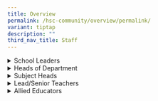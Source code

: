 ```yaml
---
title: Overview
permalink: /hsc-community/overview/permalink/
variant: tiptap
description: ""
third_nav_title: Staff
---
```

<p></p>
<div data-type="detailGroup" class="isomer-accordion isomer-accordion-white">
<details class="isomer-details">
<summary>School Leaders</summary>
<div data-type="detailsContent" class="isomer-details-content">
<table style="minWidth: 75px">
<colgroup>
<col>
<col>
<col>
</colgroup>
<tbody>
<tr>
<td rowspan="1" colspan="1">
<p><strong>Name</strong>
</p>
</td>
<td rowspan="1" colspan="1">
<p><strong>Designation</strong>
</p>
</td>
<td rowspan="1" colspan="1">
<p><strong>Email</strong>
</p>
</td>
</tr>
<tr>
<td rowspan="1" colspan="1">
<p>Lim Mui Mui Adeline</p>
</td>
<td rowspan="1" colspan="1">
<p>Principal</p>
</td>
<td rowspan="1" colspan="1">
<p><a rel="noopener noreferrer nofollow" target="_blank">HSHS@moe.edu.sg</a>
</p>
</td>
</tr>
<tr>
<td rowspan="1" colspan="1">
<p>Shereen Wong Mingrui</p>
</td>
<td rowspan="1" colspan="1">
<p>Vice-Principal</p>
</td>
<td rowspan="1" colspan="1">
<p><a rel="noopener noreferrer nofollow" target="_blank">HSHS@moe.edu.sg</a>
</p>
</td>
</tr>
<tr>
<td rowspan="1" colspan="1">
<p>Tan Phuay Boon, Gwen</p>
</td>
<td rowspan="1" colspan="1">
<p>Vice-Principal</p>
</td>
<td rowspan="1" colspan="1">
<p><a rel="noopener noreferrer nofollow" target="_blank">HSHS@moe.edu.sg</a>
</p>
</td>
</tr>
<tr>
<td rowspan="1" colspan="1">
<p>Andy Kong Wei Foong</p>
</td>
<td rowspan="1" colspan="1">
<p>Vice-Principal (Administration)</p>
</td>
<td rowspan="1" colspan="1">
<p><a rel="noopener noreferrer nofollow" target="_blank">HSHS@moe.edu.sg</a>
</p>
</td>
</tr>
</tbody>
</table>
</div>
</details>
</div>
<div data-type="detailGroup" class="isomer-accordion-group isomer-accordion isomer-accordion-white">
<details class="isomer-details">
<summary>Heads of Department</summary>
<div data-type="detailsContent" class="isomer-details-content">
<p></p>
<table style="minWidth: 75px">
<colgroup>
<col>
<col>
<col>
</colgroup>
<tbody>
<tr>
<td rowspan="1" colspan="1">
<p><strong>Name</strong>
</p>
</td>
<td rowspan="1" colspan="1">
<p><strong>Designation</strong>
</p>
</td>
<td rowspan="1" colspan="1">
<p><strong>Email</strong>
</p>
</td>
</tr>
<tr>
<td rowspan="1" colspan="1">
<p>Stanley Gng Kuan Lai</p>
</td>
<td rowspan="1" colspan="1">
<p>School Staff Developer</p>
</td>
<td rowspan="1" colspan="1">
<p><a rel="noopener noreferrer nofollow" target="_blank">gng_kuan_lai@moe.edu.sg</a>
</p>
</td>
</tr>
<tr>
<td rowspan="1" colspan="1">
<p>Teo Yee Ming</p>
</td>
<td rowspan="1" colspan="1">
<p>HOD (Educational Technology)</p>
</td>
<td rowspan="1" colspan="1">
<p><a rel="noopener noreferrer nofollow" target="_blank">teo_yee_ming@moe.edu.sg</a>
</p>
</td>
</tr>
<tr>
<td rowspan="1" colspan="1">
<p>Tan En Ci Michelle</p>
</td>
<td rowspan="1" colspan="1">
<p>HOD (Character &amp; Citizenship Education)</p>
</td>
<td rowspan="1" colspan="1">
<p><a rel="noopener noreferrer nofollow" target="_blank">tan_en_ci_michelle@moe.edu.sg</a>
</p>
</td>
</tr>
<tr>
<td rowspan="1" colspan="1">
<p>Sharon Goh Bee Hoon</p>
</td>
<td rowspan="1" colspan="1">
<p>HOD (Craft &amp; Technology)</p>
</td>
<td rowspan="1" colspan="1">
<p><a rel="noopener noreferrer nofollow" target="_blank">goh_bee_hoon@moe.edu.sg</a>
</p>
</td>
</tr>
<tr>
<td rowspan="1" colspan="1">
<p>Joseph Tabitha Lee</p>
</td>
<td rowspan="1" colspan="1">
<p>HOD (English Language and Literature)</p>
</td>
<td rowspan="1" colspan="1">
<p><a rel="noopener noreferrer nofollow" target="_blank">joseph_tabitha_lee@moe.edu.sg</a>
</p>
</td>
</tr>
<tr>
<td rowspan="1" colspan="1">
<p>Amantha Chong</p>
</td>
<td rowspan="1" colspan="1">
<p>HOD (Humanities)</p>
</td>
<td rowspan="1" colspan="1">
<p><a rel="noopener noreferrer nofollow" target="_blank">chong_jing_ting_amantha@moe.edu.sg</a>
</p>
</td>
</tr>
<tr>
<td rowspan="1" colspan="1">
<p>Sim Hui Teng</p>
</td>
<td rowspan="1" colspan="1">
<p>HOD (Mother Tongue Languages)</p>
</td>
<td rowspan="1" colspan="1">
<p><a rel="noopener noreferrer nofollow" target="_blank">sim_hui_teng@moe.edu.sg</a>
</p>
</td>
</tr>
<tr>
<td rowspan="1" colspan="1">
<p>Seow Han Chien</p>
</td>
<td rowspan="1" colspan="1">
<p>HOD (PE, CCA &amp; Aesthetics)</p>
</td>
<td rowspan="1" colspan="1">
<p><a rel="noopener noreferrer nofollow" target="_blank">seow_han_chien@moe.edu.sg</a>
</p>
</td>
</tr>
<tr>
<td rowspan="1" colspan="1">
<p>Oh Chee Tiong</p>
</td>
<td rowspan="1" colspan="1">
<p>HOD (Science)</p>
</td>
<td rowspan="1" colspan="1">
<p><a rel="noopener noreferrer nofollow" target="_blank">oh_chee_tiong@schools.gov.sg</a>
</p>
</td>
</tr>
<tr>
<td rowspan="1" colspan="1">
<p>Rizal Bin Subani</p>
</td>
<td rowspan="1" colspan="1">
<p>HOD (Student Well-Being &amp; Development)</p>
</td>
<td rowspan="1" colspan="1">
<p><a rel="noopener noreferrer nofollow" target="_blank">rizal_subani@moe.edu.sg</a>
</p>
</td>
</tr>
<tr>
<td rowspan="1" colspan="1">
<p>Christine Sarah Toh</p>
</td>
<td rowspan="1" colspan="1">
<p>Year Head (Lower Sec)</p>
</td>
<td rowspan="1" colspan="1">
<p><a rel="noopener noreferrer nofollow" target="_blank">christine_sarah_toh@moe.edu.sg</a>
</p>
</td>
</tr>
<tr>
<td rowspan="1" colspan="1">
<p>Lee Wan Xin</p>
</td>
<td rowspan="1" colspan="1">
<p>Year Head (Upper Sec)</p>
</td>
<td rowspan="1" colspan="1">
<p><a rel="noopener noreferrer nofollow" target="_blank">lee_wan_xin@moe.edu.sg</a>
</p>
</td>
</tr>
</tbody>
</table>
</div>
</details>
</div>
<div data-type="detailGroup" class="isomer-accordion-group isomer-accordion isomer-accordion-white">
<details class="isomer-details">
<summary>Subject Heads</summary>
<div data-type="detailsContent" class="isomer-details-content">
<table style="minWidth: 75px">
<colgroup>
<col>
<col>
<col>
</colgroup>
<tbody>
<tr>
<td rowspan="1" colspan="1">
<p><strong>Name</strong>
</p>
</td>
<td rowspan="1" colspan="1">
<p><strong>Designation</strong>
</p>
</td>
<td rowspan="1" colspan="1">
<p><strong>Email</strong>
</p>
</td>
</tr>
<tr>
<td rowspan="1" colspan="1">
<p>Yasmin Bte A Aziz</p>
</td>
<td rowspan="1" colspan="1">
<p>Subject Head (Aesthetics &amp; Special Projects)</p>
</td>
<td rowspan="1" colspan="1">
<p><a rel="noopener noreferrer nofollow" target="_blank">yasmin_a_aziz@moe.edu.sg</a>
</p>
</td>
</tr>
<tr>
<td rowspan="1" colspan="1">
<p>Bharathi</p>
</td>
<td rowspan="1" colspan="1">
<p>Subject Head (Biology)</p>
</td>
<td rowspan="1" colspan="1">
<p><a rel="noopener noreferrer nofollow" target="_blank">bharathi_jayakumaran@moe.edu.sg</a>
</p>
</td>
</tr>
<tr>
<td rowspan="1" colspan="1">
<p>June Goh</p>
</td>
<td rowspan="1" colspan="1">
<p>Subject Head (Character &amp; Citizenship Education) (Acting)</p>
</td>
<td rowspan="1" colspan="1">
<p><a rel="noopener noreferrer nofollow" target="_blank">june_ng_goh_suat_hong@moe.edu.sg</a>
</p>
</td>
</tr>
<tr>
<td rowspan="1" colspan="1">
<p>Tracy Yeo</p>
</td>
<td rowspan="1" colspan="1">
<p>Subject Head (Chemistry)</p>
</td>
<td rowspan="1" colspan="1">
<p><a rel="noopener noreferrer nofollow" target="_blank">yeo_bee_hiang_tracy@moe.edu.sg</a>
</p>
</td>
</tr>
<tr>
<td rowspan="1" colspan="1">
<p>Ye Yiping</p>
</td>
<td rowspan="1" colspan="1">
<p>Subject Head (Chinese Language) (Acting)</p>
</td>
<td rowspan="1" colspan="1">
<p><a rel="noopener noreferrer nofollow" target="_blank">ye_yiping@moe.edu.sg</a>
</p>
</td>
</tr>
<tr>
<td rowspan="1" colspan="1">
<p>Jonathan Tan</p>
</td>
<td rowspan="1" colspan="1">
<p>Subject Head (English Language)</p>
</td>
<td rowspan="1" colspan="1">
<p><a rel="noopener noreferrer nofollow" target="_blank">chu_chze_jonathan_tan@moe.edu.sg</a>
</p>
</td>
</tr>
<tr>
<td rowspan="1" colspan="1">
<p>Sabrina Thang</p>
</td>
<td rowspan="1" colspan="1">
<p>Subject Head (Food &amp; Consumer Education) (Acting)</p>
</td>
<td rowspan="1" colspan="1">
<p><a rel="noopener noreferrer nofollow" target="_blank">thang_sabrina_lisa@moe.edu.sg</a>
</p>
</td>
</tr>
<tr>
<td rowspan="1" colspan="1">
<p>Daniel Yong Chee Kong</p>
</td>
<td rowspan="1" colspan="1">
<p>Subject Head (Humanities)</p>
</td>
<td rowspan="1" colspan="1">
<p><a rel="noopener noreferrer nofollow" target="_blank">yong_chee_kong_daniel@moe.edu.sg</a>
</p>
</td>
</tr>
<tr>
<td rowspan="1" colspan="1">
<p>Bernard Lim</p>
</td>
<td rowspan="1" colspan="1">
<p>Subject Head (Mathematics)</p>
</td>
<td rowspan="1" colspan="1">
<p><a rel="noopener noreferrer nofollow" target="_blank">bernard_lim@moe.edu.sg</a>
</p>
</td>
</tr>
<tr>
<td rowspan="1" colspan="1">
<p>Mohd Zain B Mohd</p>
</td>
<td rowspan="1" colspan="1">
<p>Subject Head (Mother Tongue Languages)</p>
</td>
<td rowspan="1" colspan="1">
<p><a rel="noopener noreferrer nofollow" target="_blank">mohamed_zain_b_mohamed@moe.edu.sg</a>
</p>
</td>
</tr>
<tr>
<td rowspan="1" colspan="1">
<p>Sandra Chong</p>
</td>
<td rowspan="1" colspan="1">
<p>Subject Head (Social Studies)</p>
</td>
<td rowspan="1" colspan="1">
<p><a rel="noopener noreferrer nofollow" target="_blank">chong_shu_fen_sandra@moe.edu.sg</a>
</p>
</td>
</tr>
<tr>
<td rowspan="1" colspan="1">
<p>Rafidah Banu</p>
</td>
<td rowspan="1" colspan="1">
<p>Asst. Year Head (Upper Sec)</p>
</td>
<td rowspan="1" colspan="1">
<p><a rel="noopener noreferrer nofollow" target="_blank">rafidah_banu_abdul_razak@moe.edu.sg</a>
</p>
</td>
</tr>
<tr>
<td rowspan="1" colspan="1">
<p>Mohd Farhan</p>
</td>
<td rowspan="1" colspan="1">
<p>Level Steward (Lower Sec)</p>
</td>
<td rowspan="1" colspan="1">
<p><a rel="noopener noreferrer nofollow" target="_blank">mohammed_farhan@moe.edu.sg</a>
</p>
</td>
</tr>
<tr>
<td rowspan="1" colspan="1">
<p>Benjamin James</p>
</td>
<td rowspan="1" colspan="1">
<p>Subject Head (Student Management)</p>
</td>
<td rowspan="1" colspan="1">
<p><a rel="noopener noreferrer nofollow" target="_blank">james_benjamin_norman@moe.edu.sg</a>
</p>
</td>
</tr>
</tbody>
</table>
</div>
</details>
</div>
<div data-type="detailGroup" class="isomer-accordion-group isomer-accordion isomer-accordion-white">
<details class="isomer-details">
<summary>Lead/Senior Teachers</summary>
<div data-type="detailsContent" class="isomer-details-content">
<table style="minWidth: 75px">
<colgroup>
<col>
<col>
<col>
</colgroup>
<tbody>
<tr>
<td rowspan="1" colspan="1">
<p><strong>Name</strong>
</p>
</td>
<td rowspan="1" colspan="1">
<p><strong>Designation</strong>
</p>
</td>
<td rowspan="1" colspan="1">
<p><strong>Email</strong>
</p>
</td>
</tr>
<tr>
<td rowspan="1" colspan="1">
<p>Dr. Radha Devi Oonnithan</p>
</td>
<td rowspan="1" colspan="1">
<p>Lead Teacher (Mathematics)</p>
</td>
<td rowspan="1" colspan="1">
<p><a rel="noopener noreferrer nofollow" target="_blank">radha_devi_r_o@moe.edu.sg</a>
</p>
</td>
</tr>
<tr>
<td rowspan="1" colspan="1">
<p>Fauzan A. Rahhim</p>
</td>
<td rowspan="1" colspan="1">
<p>Senior Teacher (Character &amp; Citizenship Education)</p>
</td>
<td rowspan="1" colspan="1">
<p><a rel="noopener noreferrer nofollow" target="_blank">fauzan_abdul_rahhim@moe.edu.sg</a>
</p>
</td>
</tr>
<tr>
<td rowspan="1" colspan="1">
<p>Zhao Sen</p>
</td>
<td rowspan="1" colspan="1">
<p>Senior Teacher (Chinese Language)</p>
</td>
<td rowspan="1" colspan="1">
<p><a rel="noopener noreferrer nofollow" target="_blank">zhao_sen@moe.edu.sg</a>
</p>
</td>
</tr>
<tr>
<td rowspan="1" colspan="1">
<p>Dhaval Shah</p>
</td>
<td rowspan="1" colspan="1">
<p>Senior Teacher (Physics)</p>
</td>
<td rowspan="1" colspan="1">
<p><a rel="noopener noreferrer nofollow" target="_blank">shah_dhaval_prabhaker@moe.edu.sg</a>
</p>
</td>
</tr>
<tr>
<td rowspan="1" colspan="1">
<p>Juliane Leung Wai Ching</p>
</td>
<td rowspan="1" colspan="1">
<p>Senior Teacher (Social Studies)</p>
</td>
<td rowspan="1" colspan="1">
<p><a rel="noopener noreferrer nofollow" target="_blank">leung_wai_ching_juliane@moe.edu.sg</a>
</p>
</td>
</tr>
</tbody>
</table>
</div>
</details>
</div>
<div data-type="detailGroup" class="isomer-accordion-group isomer-accordion isomer-accordion-white">
<details class="isomer-details">
<summary>Allied Educators</summary>
<div data-type="detailsContent" class="isomer-details-content">
<table style="minWidth: 75px">
<colgroup>
<col>
<col>
<col>
</colgroup>
<tbody>
<tr>
<td rowspan="1" colspan="1">
<p><strong>Name</strong>
</p>
</td>
<td rowspan="1" colspan="1">
<p><strong>Designation</strong>
</p>
</td>
<td rowspan="1" colspan="1">
<p><strong>Email</strong>
</p>
</td>
</tr>
<tr>
<td rowspan="1" colspan="1">
<p>Fiona Sim Siew Tse</p>
</td>
<td rowspan="1" colspan="1">
<p>Education &amp; Career Guidance Counsellor</p>
</td>
<td rowspan="1" colspan="1">
<p><a rel="noopener noreferrer nofollow" target="_blank">fiona_sim_siew_tse@moe.edu.sg</a>
</p>
</td>
</tr>
<tr>
<td rowspan="1" colspan="1">
<p>Nadia Sivakumar</p>
</td>
<td rowspan="1" colspan="1">
<p>School Counsellor</p>
</td>
<td rowspan="1" colspan="1">
<p><a rel="noopener noreferrer nofollow" target="_blank">nadia_sivakumar@moe.edu.sg</a>
</p>
</td>
</tr>
<tr>
<td rowspan="1" colspan="1">
<p>Ambika Janardanan</p>
</td>
<td rowspan="1" colspan="1">
<p>School Counsellor (Adjunct)</p>
</td>
<td rowspan="1" colspan="1">
<p><a rel="noopener noreferrer nofollow" target="_blank">ambika_janardanan@moe.edu.sg</a>
</p>
</td>
</tr>
<tr>
<td rowspan="1" colspan="1">
<p>Farah Izzah Imran</p>
</td>
<td rowspan="1" colspan="1">
<p>School Counsellor (Adjunct)</p>
</td>
<td rowspan="1" colspan="1">
<p><a rel="noopener noreferrer nofollow" target="_blank">farah_izzah_imran@moe.edu.sg</a>
</p>
</td>
</tr>
<tr>
<td rowspan="1" colspan="1">
<p>Muhammad Jamal bin Abdullah</p>
</td>
<td rowspan="1" colspan="1">
<p>Special Educational Needs Officer</p>
</td>
<td rowspan="1" colspan="1">
<p><a rel="noopener noreferrer nofollow" target="_blank">muhammad_jamal_abdullah@moe.edu.sg</a>
</p>
</td>
</tr>
<tr>
<td rowspan="1" colspan="1">
<p>Rohana Binte Abdul Latip</p>
</td>
<td rowspan="1" colspan="1">
<p>Special Educational Needs Officer</p>
</td>
<td rowspan="1" colspan="1">
<p><a rel="noopener noreferrer nofollow" target="_blank">rohana_abdul_latip_a@moe.edu.sg</a>
</p>
</td>
</tr>
</tbody>
</table>
</div>
</details>
</div>
<p></p>